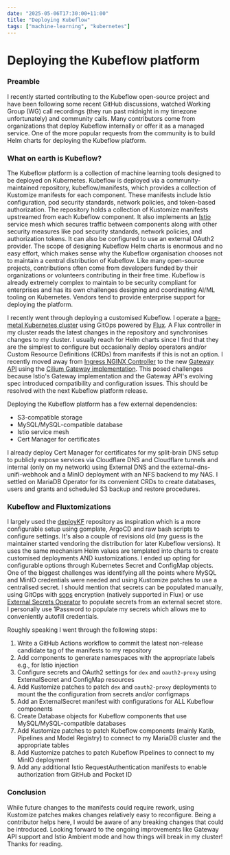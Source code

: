 ```yaml
---
date: "2025-05-06T17:30:00+11:00"
title: "Deploying Kubeflow"
tags: ["machine-learning", "kubernetes"]
---
```


# Deploying the Kubeflow platform

### Preamble

I recently started contributing to the Kubeflow open-source project and have been following some recent GitHub discussions, watched Working Group (WG) call recordings (they run past midnight in my timezone unfortunately) and community calls. Many contributors come from organizations that deploy Kubeflow internally or offer it as a managed service. One of the more popular requests from the community is to build Helm charts for deploying the Kubeflow platform.

### What on earth is Kubeflow?

The Kubeflow platform is a collection of machine learning tools designed to be deployed on Kubernetes. Kubeflow is deployed via a community-maintained repository, kubeflow/manifests, which provides a collection of Kustomize manifests for each component. These manifests include Istio configuration, pod security standards, network policies, and token-based authorization. The repository holds a collection of Kustomize manifests upstreamed from each Kubeflow component. It also implements an [Istio](https://istio.io) service mesh which secures traffic between components along with other security measures like pod security standards, network policies, and authorization tokens. It can also be configured to use an external OAuth2 provider. The scope of designing Kubeflow Helm charts is enormous and no easy effort, which makes sense why the Kubeflow organisation chooses not to maintain a central distribution of Kubeflow. Like many open-source projects, contributions often come from developers funded by their organizations or volunteers contributing in their free time. Kubeflow is already extremely complex to maintain to be security compliant for enterprises and has its own challenges designing and coordinating AI/ML tooling on Kubernetes. Vendors tend to provide enterprise support for deploying the platform.

I recently went through deploying a customised Kubeflow. I operate a [bare-metal Kubernetes cluster](https://github.com/solanyn/home-ops) using GitOps powered by [Flux](https://fluxcd.io). A Flux controller in my cluster reads the latest changes in the repository and synchronises changes to my cluster. I usually reach for Helm charts since I find that they are the simplest to configure but occasionally deploy operators and/or Custom Resource Definitions (CRDs) from manifests if this is not an option. I recently moved away from [Ingress NGINX Controller](https://kubernetes.github.io/ingress-nginx/) to the new [Gateway API](https://gateway-api.sigs.k8s.io) using the [Cilium Gateway implementation](https://docs.cilium.io/en/stable/network/servicemesh/gateway-api/gateway-api/). This posed challenges because Istio's Gateway implementation and the Gateway API's evolving spec introduced compatibility and configuration issues. This should be resolved with the next Kubeflow platform release.

Deploying the Kubeflow platform has a few external dependencies:

- S3-compatible storage
- MySQL/MySQL-compatible database
- Istio service mesh
- Cert Manager for certificates

I already deploy Cert Manager for certificates for my split-brain DNS setup to publicly expose services via Cloudflare DNS and Cloudflare tunnels and internal (only on my network) using External DNS and the external-dns-unifi-webhook and a MinIO deployment with an NFS backend to my NAS. I settled on MariaDB Operator for its convenient CRDs to create databases, users and grants and scheduled S3 backup and restore procedures.

### Kubeflow and Fluxtomizations

I largely used the [deployKF](https://github.com/deployKF/deployKF) repository as inspiration which is a more configurable setup using gomplate, ArgoCD and raw bash scripts to configure settings. It's also a couple of revisions old (my guess is the maintainer started vendoring the distribution for later Kubeflow versions). It uses the same mechanism Helm values are templated into charts to create customised deployments AND kustomizations. I ended up opting for configurable options through Kubernetes Secret and ConfigMap objects. One of the biggest challenges was identifying all the points where MySQL and MinIO credentials were needed and using Kustomize patches to use a centralised secret. I should mention that secrets can be populated manually, using GitOps with [sops](https://github.com/getsops/sops) encryption (natively supported in Flux) or use [External Secrets Operator](https://external-secrets.io/latest/) to populate secrets from an external secret store. I personally use 1Password to populate my secrets which allows me to conveniently autofill credentials.

Roughly speaking I went through the following steps:

1. Write a GitHub Actions workflow to commit the latest non-release candidate tag of the manifests to my repository
2. Add components to generate namespaces with the appropriate labels e.g., for Istio injection
3. Configure secrets and OAuth2 settings for `dex` and `oauth2-proxy` using ExternalSecret and ConfigMap resources
4. Add Kustomize patches to patch `dex` and `oauth2-proxy` deployments to mount the the configuration from secrets and/or configmaps
5. Add an ExternalSecret manifest with configurations for ALL Kubeflow components
6. Create Database objects for Kubeflow components that use MySQL/MySQL-compatible databases
7. Add Kustomize patches to patch Kubeflow components (mainly Katib, Pipelines and Model Registry) to connect to my MariaDB cluster and the appropriate tables
8. Add Kustomize patches to patch Kubeflow Pipelines to connect to my MinIO deployment
9. Add any additional Istio RequestAuthentication manifests to enable authorization from GitHub and Pocket ID

### Conclusion

While future changes to the manifests could require rework, using Kustomize patches makes changes relatively easy to reconfigure. Being a contributor helps here, I would be aware of any breaking changes that could be introduced. Looking forward to the ongoing improvements like Gateway API support and Istio Ambient mode and how things will break in my cluster! Thanks for reading.
